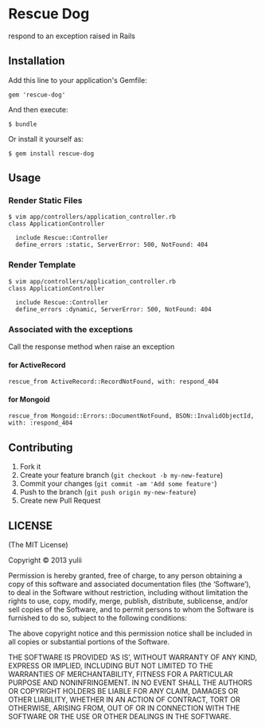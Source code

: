 # Rescue Dog

respond to an exception raised in Rails

## Installation

Add this line to your application's Gemfile:

    gem 'rescue-dog'

And then execute:

    $ bundle

Or install it yourself as:

    $ gem install rescue-dog

## Usage

### Render Static Files
    $ vim app/controllers/application_controller.rb
    class ApplicationController
   
      include Rescue::Controller
      define_errors :static, ServerError: 500, NotFound: 404

### Render Template
    $ vim app/controllers/application_controller.rb
    class ApplicationController
   
      include Rescue::Controller
      define_errors :dynamic, ServerError: 500, NotFound: 404

### Associated with the exceptions 
Call the response method when raise an exception

#### for ActiveRecord
    rescue_from ActiveRecord::RecordNotFound, with: respond_404
#### for Mongoid
    rescue_from Mongoid::Errors::DocumentNotFound, BSON::InvalidObjectId, with: :respond_404

## Contributing

1. Fork it
2. Create your feature branch (`git checkout -b my-new-feature`)
3. Commit your changes (`git commit -am 'Add some feature'`)
4. Push to the branch (`git push origin my-new-feature`)
5. Create new Pull Request


## LICENSE
(The MIT License)

Copyright © 2013 yulii

Permission is hereby granted, free of charge, to any person obtaining a copy of this software and associated documentation files (the ‘Software’), to deal in the Software without restriction, including without limitation the rights to use, copy, modify, merge, publish, distribute, sublicense, and/or sell copies of the Software, and to permit persons to whom the Software is furnished to do so, subject to the following conditions:

The above copyright notice and this permission notice shall be included in all copies or substantial portions of the Software.

THE SOFTWARE IS PROVIDED ‘AS IS’, WITHOUT WARRANTY OF ANY KIND, EXPRESS OR IMPLIED, INCLUDING BUT NOT LIMITED TO THE WARRANTIES OF MERCHANTABILITY, FITNESS FOR A PARTICULAR PURPOSE AND NONINFRINGEMENT. IN NO EVENT SHALL THE AUTHORS OR COPYRIGHT HOLDERS BE LIABLE FOR ANY CLAIM, DAMAGES OR OTHER LIABILITY, WHETHER IN AN ACTION OF CONTRACT, TORT OR OTHERWISE, ARISING FROM, OUT OF OR IN CONNECTION WITH THE SOFTWARE OR THE USE OR OTHER DEALINGS IN THE SOFTWARE.

